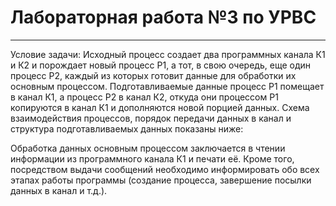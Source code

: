 # Лабораторная работа №3 по УРВС

***

Условие задачи: 
Исходный процесс создает два программных канала К1 и К2 и порождает новый процесс Р1, а тот, в свою очередь, еще один процесс Р2, каждый из которых готовит данные для обработки их основным процессом. Подготавливаемые данные процесс Р1 помещает в канал К1, а процесс Р2 в канал К2, откуда они процессом Р1 копируются в канал К1 и дополняются новой порцией данных. Схема взаимодействия процессов, порядок передачи данных в канал и структура подготавливаемых данных показаны ниже:



Обработка данных основным процессом заключается в чтении информации из программного канала К1 и печати её. Кроме того, посредством выдачи сообщений необходимо информировать обо всех этапах работы программы (создание процесса, завершение посылки данных в канал и т.д.).